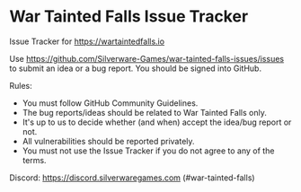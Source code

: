 # War Tainted Falls Issue Tracker

Issue Tracker for https://wartaintedfalls.io

Use https://github.com/Silverware-Games/war-tainted-falls-issues/issues to submit an idea or a bug report. You should be signed into GitHub.

Rules:

* You must follow GitHub Community Guidelines.
* The bug reports/ideas should be related to War Tainted Falls only.
* It's up to us to decide whether (and when) accept the idea/bug report or not.
* All vulnerabilities should be reported privately.
* You must not use the Issue Tracker if you do not agree to any of the terms.

Discord: https://discord.silverwaregames.com (#war-tainted-falls)
